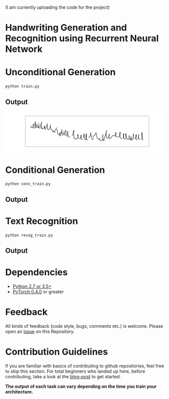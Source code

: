 (I am currently uploading the code for the project)

# Handwriting Generation and Recognition using Recurrent Neural Network

# Unconditional Generation

```
python train.py 

```
## Output
![](https://github.com/akshitac8/Handwriting_Generation/blob/master/Output/Figure_1.png)

# Conditional Generation

```
python conv_train.py

```
## Output

# Text Recognition

```
python recog_train.py

```
## Output

# Dependencies

* [Python 2.7 or 3.5+](https://www.continuum.io/downloads)
* [PyTorch 0.4.0](http://pytorch.org/) or greater

# Feedback

All kinds of feedback (code style, bugs, comments etc.) is welcome. Please open an [Issue](https://github.com/channelCS/Summaries/issues) on this Repository.

# Contribution Guidelines

If you are familiar with basics of contributing to github repositories, feel free to skip this section. For total beginners who landed up here, before contributing, take a look at the [blog-post](https://channelcs.github.io/best-practices-in-a-collaborative-environment.html) to get started.


**The output of each task can vary depending on the time you train your architecture.**
